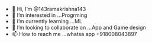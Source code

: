 - 👋 Hi, I’m @143ramakrishna143
- 👀 I’m interested in ...Progrming 
- 🌱 I’m currently learning ...ML
- 💞️ I’m looking to collaborate on ...App and Game design
- 📫 How to reach me ...whatsa app +918008043897

<!---
143ramakrishna143/143ramakrishna143 is a ✨ special ✨ repository because its `README.md` (this file) appears on your GitHub profile.
You can click the Preview link to take a look at your changes.
--->
